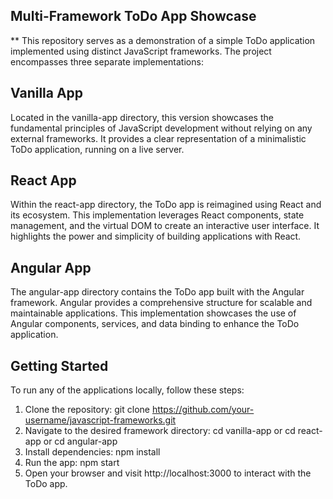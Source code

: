 ## Multi-Framework ToDo App Showcase

** This repository serves as a demonstration of a simple ToDo application implemented using distinct JavaScript frameworks. The project encompasses three separate implementations:

## Vanilla App

Located in the vanilla-app directory, this version showcases the fundamental principles of JavaScript development without relying on any external frameworks. It provides a clear representation of a minimalistic ToDo application, running on a live server.

## React App

Within the react-app directory, the ToDo app is reimagined using React and its ecosystem. This implementation leverages React components, state management, and the virtual DOM to create an interactive user interface. It highlights the power and simplicity of building applications with React.

## Angular App

The angular-app directory contains the ToDo app built with the Angular framework. Angular provides a comprehensive structure for scalable and maintainable applications. This implementation showcases the use of Angular components, services, and data binding to enhance the ToDo application.

## Getting Started

To run any of the applications locally, follow these steps:
1. Clone the repository: git clone https://github.com/your-username/javascript-frameworks.git
2. Navigate to the desired framework directory: cd vanilla-app or cd react-app or cd angular-app
3. Install dependencies: npm install
4. Run the app: npm start
5. Open your browser and visit http://localhost:3000 to interact with the ToDo app.
